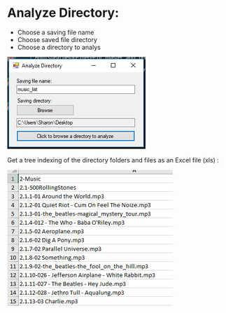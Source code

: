 # Analyze Directory:
- Choose a saving file name  
- Choose saved file directory  
- Choose a directory to analys  


![alt text](https://github.com/sharon-hadar-leverate/analyze_dir/blob/master/list_dir/%E2%80%8F%E2%80%8F1.PNG)  

Get a tree indexing of the directory folders and files as an Excel file (xls) : 


![alt text](https://github.com/sharon-hadar-leverate/analyze_dir/blob/master/list_dir/2.PNG)

